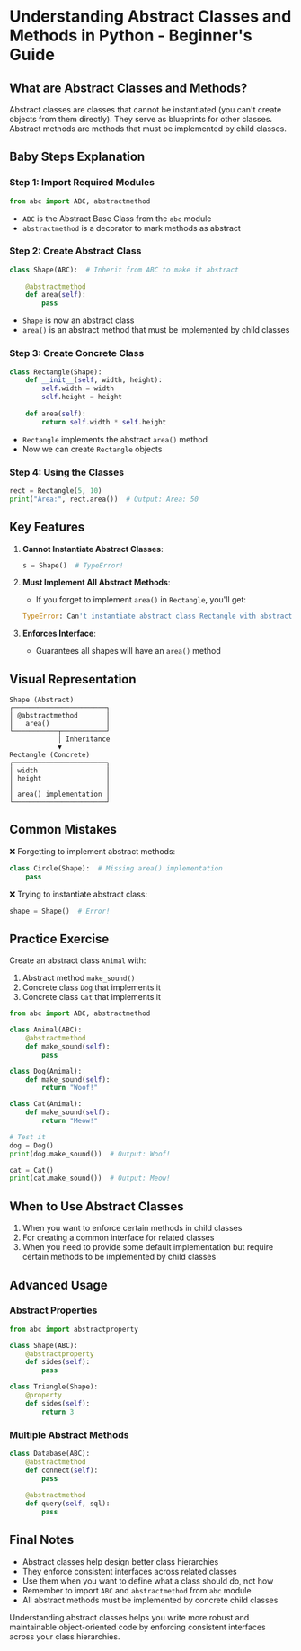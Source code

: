 # Understanding Abstract Classes and Methods in Python - Beginner's Guide

## What are Abstract Classes and Methods?

Abstract classes are classes that cannot be instantiated (you can't create objects from them directly). They serve as blueprints for other classes. Abstract methods are methods that must be implemented by child classes.

## Baby Steps Explanation

### Step 1: Import Required Modules
```python
from abc import ABC, abstractmethod
```
- `ABC` is the Abstract Base Class from the `abc` module
- `abstractmethod` is a decorator to mark methods as abstract

### Step 2: Create Abstract Class
```python
class Shape(ABC):  # Inherit from ABC to make it abstract
    
    @abstractmethod
    def area(self):
        pass
```
- `Shape` is now an abstract class
- `area()` is an abstract method that must be implemented by child classes

### Step 3: Create Concrete Class
```python
class Rectangle(Shape):
    def __init__(self, width, height):
        self.width = width
        self.height = height
    
    def area(self):
        return self.width * self.height
```
- `Rectangle` implements the abstract `area()` method
- Now we can create `Rectangle` objects

### Step 4: Using the Classes
```python
rect = Rectangle(5, 10)
print("Area:", rect.area())  # Output: Area: 50
```

## Key Features

1. **Cannot Instantiate Abstract Classes**:
   ```python
   s = Shape()  # TypeError!
   ```

2. **Must Implement All Abstract Methods**:
   - If you forget to implement `area()` in `Rectangle`, you'll get:
   ```python
   TypeError: Can't instantiate abstract class Rectangle with abstract method area
   ```

3. **Enforces Interface**:
   - Guarantees all shapes will have an `area()` method

## Visual Representation

```
Shape (Abstract)
┌───────────────────────┐
│ @abstractmethod       │
│   area()              │
└───────────┬───────────┘
            │ Inheritance
            ▼
Rectangle (Concrete)
┌───────────────────────┐
│ width                 │
│ height                │
│                       │
│ area() implementation │
└───────────────────────┘
```

## Common Mistakes

❌ Forgetting to implement abstract methods:
```python
class Circle(Shape):  # Missing area() implementation
    pass
```

❌ Trying to instantiate abstract class:
```python
shape = Shape()  # Error!
```

## Practice Exercise

Create an abstract class `Animal` with:
1. Abstract method `make_sound()`
2. Concrete class `Dog` that implements it
3. Concrete class `Cat` that implements it

```python
from abc import ABC, abstractmethod

class Animal(ABC):
    @abstractmethod
    def make_sound(self):
        pass

class Dog(Animal):
    def make_sound(self):
        return "Woof!"

class Cat(Animal):
    def make_sound(self):
        return "Meow!"

# Test it
dog = Dog()
print(dog.make_sound())  # Output: Woof!

cat = Cat()
print(cat.make_sound())  # Output: Meow!
```

## When to Use Abstract Classes

1. When you want to enforce certain methods in child classes
2. For creating a common interface for related classes
3. When you need to provide some default implementation but require certain methods to be implemented by child classes

## Advanced Usage

### Abstract Properties
```python
from abc import abstractproperty

class Shape(ABC):
    @abstractproperty
    def sides(self):
        pass

class Triangle(Shape):
    @property
    def sides(self):
        return 3
```

### Multiple Abstract Methods
```python
class Database(ABC):
    @abstractmethod
    def connect(self):
        pass
    
    @abstractmethod
    def query(self, sql):
        pass
```

## Final Notes

- Abstract classes help design better class hierarchies
- They enforce consistent interfaces across related classes
- Use them when you want to define what a class should do, not how
- Remember to import `ABC` and `abstractmethod` from `abc` module
- All abstract methods must be implemented by concrete child classes

Understanding abstract classes helps you write more robust and maintainable object-oriented code by enforcing consistent interfaces across your class hierarchies.